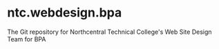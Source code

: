 # ntc.webdesign.bpa
The Git repository for Northcentral Technical College's Web Site Design Team for BPA
